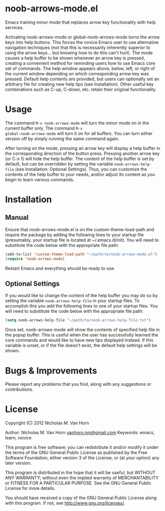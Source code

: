 noob-arrows-mode.el
===================

Emacs training minor mode that replaces arrow key functionality with help services.

Activating noob-arrows-mode or global-noob-arrows-mode turns the arrow keys into help buttons. This forces the novice Emacs user to use alternative navigation techniques (not that this is necessarily inherently superior to using the arrow keys... but knowing how to do this can't hurt). The mode causes a help buffer to be shown whenever an arrow key is pressed, creating a convenient method for reminding users how to use Emacs core set of commands. The help window appears above, below, left, or right of the current window depending on which corresponding arrow key was pressed. Default help contents are provided, but users can optionally set an arbitrary file for creating new help tips (see Installation). Other useful key combinations such as C-up, C-down, etc. retain their original functionality. 

Usage
=====

The command <code>M-x noob-arrows-mode</code> will turn the minor mode on in the current buffer only. The command <code>M-x global-noob-arrows-mode</code> will turn it on for all buffers. You can turn either version off by simply running the same command again.

After turning on the mode, pressing an arrow key will display a help buffer in the corresponding direction of the button press. Pressing another arrow key (or C-x 1) will hide the help buffer. The content of the help buffer is set by default, but can be overridden by setting the variable <code>noob-arrows-help-file</code> (see Installation: Optional Settings). Thus, you can customize the contents of the help buffer to your needs, and/or adjust its content as you begin to learn various commands.

Installation
============

Manual
------

Ensure that noob-arrows-mode.el is on the custom-theme-load-path and require the package by adding the following lines to your startup file (presumably, your startup file is located at ~/.emacs.d/init). You will need to substitute the code below with the appropriate file path:

```lisp
(add-to-list 'custom-theme-load-path "~/path/to/noob-arrows-mode.el")
(require 'noob-arrows-mode)
```

Restart Emacs and everything should be ready to use. 

Optional Settings
-----------------

If you would like to change the content of the help buffer you may do so by setting the variable <code>noob-arrows-help-file</code> in your startup files. To accomplish this you add the following lines to one of your startup files. You will need to substitute the code below with the appropriate file path:

```lisp
(setq noob-arrows-help-file "~/path/to/noob-arrows-help-file.txt")
``` 

Once set, noob-arrows-mode will show the contents of specified help file in the popup buffer. This is useful when the user has successfully learned the core commands and would like to have new tips displayed instead. If this variable is unset, or if the file doesn't exist, the default help settings will be shown.


Bugs & Improvements
===================

Please report any problems that you find, along with any suggestions or contributions. 

License
=======

Copyright (C) 2012 Nicholas M. Van Horn

Author: Nicholas M. Van Horn  <vanhorn.nm@gmail.com>
Keywords: emacs, learn, novice

This program is free software; you can redistribute it and/or modify
it under the terms of the GNU General Public License as published by
the Free Software Foundation, either version 3 of the License, or
(at your option) any later version.

This program is distributed in the hope that it will be useful,
but WITHOUT ANY WARRANTY; without even the implied warranty of
MERCHANTABILITY or FITNESS FOR A PARTICULAR PURPOSE.  See the
GNU General Public License for more details.

You should have received a copy of the GNU General Public License
along with this program.  If not, see <http://www.gnu.org/licenses/>.
